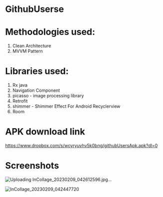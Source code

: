# GithubUserse


# Methodologies used:

1. Clean Architecture
2. MVVM Pattern

# Libraries used:

1. Rx java
2. Navigation Component
3. picasso - image processing library
4. Retrofit
5. shimmer - Shimmer Effect For Android Recyclerview
6. Room


# APK download link
https://www.dropbox.com/s/wcyryuvhv5k0bng/githubUsersApk.apk?dl=0

# Screenshots

![Uploading InCollage_20230209_042612596.jpg…]()

![InCollage_20230209_042447720](https://user-images.githubusercontent.com/78638521/217687290-97e2abe8-3753-476b-be13-d40ff7c8e1e9.jpg)
